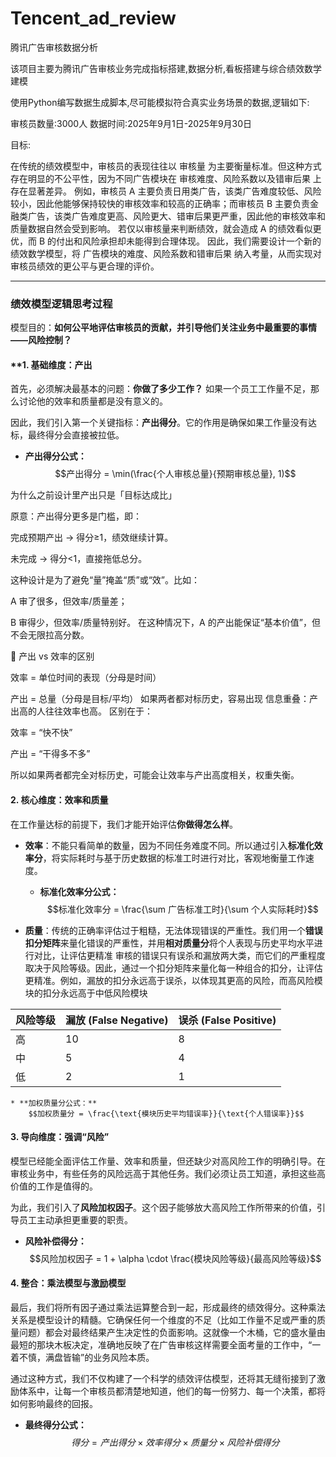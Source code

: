 # Tencent_ad_review
腾讯广告审核数据分析

该项目主要为腾讯广告审核业务完成指标搭建,数据分析,看板搭建与综合绩效数学建模

使用Python编写数据生成脚本,尽可能模拟符合真实业务场景的数据,逻辑如下:

审核员数量:3000人
数据时间:2025年9月1日-2025年9月30日


目标:

在传统的绩效模型中，审核员的表现往往以 审核量 为主要衡量标准。但这种方式存在明显的不公平性，因为不同广告模块在 审核难度、风险系数以及错审后果 上存在显著差异。
例如，审核员 A 主要负责日用类广告，该类广告难度较低、风险较小，因此他能够保持较快的审核效率和较高的正确率；而审核员 B 主要负责金融类广告，该类广告难度更高、风险更大、错审后果更严重，因此他的审核效率和质量数据自然会受到影响。
若仅以审核量来判断绩效，就会造成 A 的绩效看似更优，而 B 的付出和风险承担却未能得到合理体现。
因此，我们需要设计一个新的绩效数学模型，将 广告模块的难度、风险系数和错审后果 纳入考量，从而实现对审核员绩效的更公平与更合理的评价。






---

### **绩效模型逻辑思考过程**

模型目的：**如何公平地评估审核员的贡献，并引导他们关注业务中最重要的事情——风险控制？** 
#### **1. 基础维度：产出

首先，必须解决最基本的问题：**你做了多少工作？** 如果一个员工工作量不足，那么讨论他的效率和质量都是没有意义的。

因此，我们引入第一个关键指标：**产出得分**。它的作用是确保如果工作量没有达标，最终得分会直接被拉低。

* **产出得分公式：**
    $$产出得分 = \min(\frac{个人审核总量}{预期审核总量}, 1)$$


为什么之前设计里产出只是「目标达成比」

原意：产出得分更多是门槛，即：

完成预期产出 → 得分≥1，绩效继续计算。

未完成 → 得分<1，直接拖低总分。

这种设计是为了避免“量”掩盖“质”或“效”。比如：

A 审了很多，但效率/质量差；

B 审得少，但效率/质量特别好。
在这种情况下，A 的产出能保证“基本价值”，但不会无限拉高分数。


🔹 产出 vs 效率的区别

效率 = 单位时间的表现（分母是时间）

产出 = 总量（分母是目标/平均）
如果两者都对标历史，容易出现 信息重叠：产出高的人往往效率也高。
区别在于：

效率 = “快不快”

产出 = “干得多不多”

所以如果两者都完全对标历史，可能会让效率与产出高度相关，权重失衡。



#### **2. 核心维度：效率和质量**

在工作量达标的前提下，我们才能开始评估**你做得怎么样**。


* **效率**：不能只看简单的数量，因为不同任务难度不同。所以通过引入**标准化效率分**，将实际耗时与基于历史数据的标准工时进行对比，客观地衡量工作速度。
    * **标准化效率分公式：**
        $$标准化效率分 = \frac{\sum 广告标准工时}{\sum 个人实际耗时}$$
      
* **质量**：传统的正确率评估过于粗糙，无法体现错误的严重性。我们用一个**错误扣分矩阵**来量化错误的严重性，并用**相对质量分**将个人表现与历史平均水平进行对比，让评估更精准 审核的错误只有误杀和漏放两大类，而它们的严重程度取决于风险等级。因此，通过一个扣分矩阵来量化每一种组合的扣分，让评估更精准。例如，漏放的扣分永远高于误杀，以体现其更高的风险，而高风险模块的扣分永远高于中低风险模块

| 风险等级 | 漏放 (False Negative) | 误杀 (False Positive) |
|----------|---------------------|---------------------|
| 高       | 10                  | 8                   |
| 中       | 5                   | 4                   |
| 低       | 2                   | 1                   |

    * **加权质量分公式：**
        $$加权质量分 = \frac{\text{模块历史平均错误率}}{\text{个人错误率}}$$



#### **3. 导向维度：强调“风险”**

模型已经能全面评估工作量、效率和质量，但还缺少对高风险工作的明确引导。在审核业务中，有些任务的风险远高于其他任务。我们必须让员工知道，承担这些高价值的工作是值得的。

为此，我们引入了**风险加权因子**。这个因子能够放大高风险工作所带来的价值，引导员工主动承担更重要的职责。

* **风险补偿得分：**
    $$风险加权因子 = 1 + \alpha \cdot \frac{模块风险等级}{最高风险等级}$$

#### **4. 整合：乘法模型与激励模型**

最后，我们将所有因子通过乘法运算整合到一起，形成最终的绩效得分。这种乘法关系是模型设计的精髓。它确保任何一个维度的不足（比如工作量不足或严重的质量问题）都会对最终结果产生决定性的负面影响。这就像一个木桶，它的盛水量由最短的那块木板决定，准确地反映了在广告审核这样需要全面考量的工作中，“一着不慎，满盘皆输”的业务风险本质。



通过这种方式，我们不仅构建了一个科学的绩效评估模型，还将其无缝衔接到了激励体系中，让每一个审核员都清楚地知道，他们的每一份努力、每一个决策，都将如何影响最终的回报。

* **最终得分公式：**
    $$得分 = 产出得分 \times 效率得分 \times 质量分 \times 风险补偿得分$$
